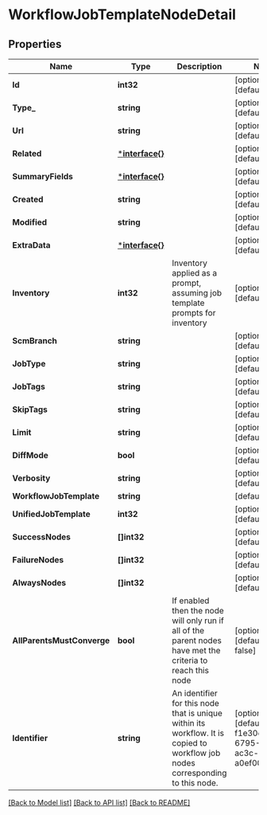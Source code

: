 # WorkflowJobTemplateNodeDetail

## Properties
Name | Type | Description | Notes
------------ | ------------- | ------------- | -------------
**Id** | **int32** |  | [optional] [default to null]
**Type_** | **string** |  | [optional] [default to null]
**Url** | **string** |  | [optional] [default to null]
**Related** | [***interface{}**](interface{}.md) |  | [optional] [default to null]
**SummaryFields** | [***interface{}**](interface{}.md) |  | [optional] [default to null]
**Created** | **string** |  | [optional] [default to null]
**Modified** | **string** |  | [optional] [default to null]
**ExtraData** | [***interface{}**](interface{}.md) |  | [optional] [default to null]
**Inventory** | **int32** | Inventory applied as a prompt, assuming job template prompts for inventory | [optional] [default to null]
**ScmBranch** | **string** |  | [optional] [default to null]
**JobType** | **string** |  | [optional] [default to null]
**JobTags** | **string** |  | [optional] [default to null]
**SkipTags** | **string** |  | [optional] [default to null]
**Limit** | **string** |  | [optional] [default to null]
**DiffMode** | **bool** |  | [optional] [default to null]
**Verbosity** | **string** |  | [optional] [default to null]
**WorkflowJobTemplate** | **string** |  | [default to null]
**UnifiedJobTemplate** | **int32** |  | [optional] [default to null]
**SuccessNodes** | **[]int32** |  | [optional] [default to null]
**FailureNodes** | **[]int32** |  | [optional] [default to null]
**AlwaysNodes** | **[]int32** |  | [optional] [default to null]
**AllParentsMustConverge** | **bool** | If enabled then the node will only run if all of the parent nodes have met the criteria to reach this node | [optional] [default to false]
**Identifier** | **string** | An identifier for this node that is unique within its workflow. It is copied to workflow job nodes corresponding to this node. | [optional] [default to f1e30d14-6795-4941-ac3c-a0ef001ee026]

[[Back to Model list]](../README.md#documentation-for-models) [[Back to API list]](../README.md#documentation-for-api-endpoints) [[Back to README]](../README.md)

